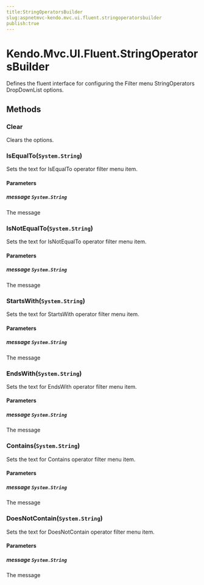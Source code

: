 ```yaml
---
title:StringOperatorsBuilder
slug:aspnetmvc-kendo.mvc.ui.fluent.stringoperatorsbuilder
publish:true
---
```


# Kendo.Mvc.UI.Fluent.StringOperatorsBuilder
Defines the fluent interface for configuring the Filter menu StringOperators DropDownList options.



## Methods

### Clear
Clears the options.





### IsEqualTo(`System.String`)
Sets the text for IsEqualTo operator filter menu item.


#### Parameters

##### message `System.String`
The message





### IsNotEqualTo(`System.String`)
Sets the text for IsNotEqualTo operator filter menu item.


#### Parameters

##### message `System.String`
The message





### StartsWith(`System.String`)
Sets the text for StartsWith operator filter menu item.


#### Parameters

##### message `System.String`
The message





### EndsWith(`System.String`)
Sets the text for EndsWith operator filter menu item.


#### Parameters

##### message `System.String`
The message





### Contains(`System.String`)
Sets the text for Contains operator filter menu item.


#### Parameters

##### message `System.String`
The message





### DoesNotContain(`System.String`)
Sets the text for DoesNotContain operator filter menu item.


#### Parameters

##### message `System.String`
The message






